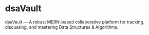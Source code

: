 # dsaVault
dsaVault — A robust MERN-based collaborative platform for tracking, discussing, and mastering Data Structures &amp; Algorithms.

